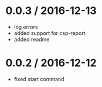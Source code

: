 
0.0.3 / 2016-12-13
==================

  * log errors
  * added support for csp-report
  * added readme

0.0.2 / 2016-12-12
==================

  * fixed start command
